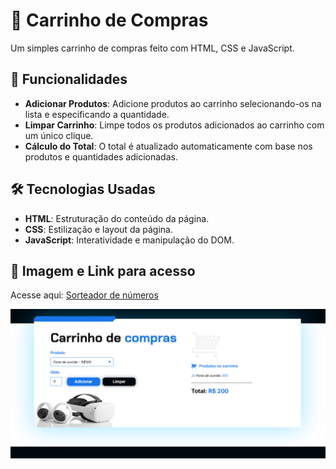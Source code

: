 # 🛒 Carrinho de Compras

Um simples carrinho de compras feito com HTML, CSS e JavaScript.

## 🚀 Funcionalidades

- **Adicionar Produtos**: Adicione produtos ao carrinho selecionando-os na lista e especificando a quantidade.
- **Limpar Carrinho**: Limpe todos os produtos adicionados ao carrinho com um único clique.
- **Cálculo do Total**: O total é atualizado automaticamente com base nos produtos e quantidades adicionadas.

## 🛠️ Tecnologias Usadas

- **HTML**: Estruturação do conteúdo da página.
- **CSS**: Estilização e layout da página.
- **JavaScript**: Interatividade e manipulação do DOM.

## 📸 Imagem e Link para acesso

Acesse aqui: [Sorteador de números](https://sorteador-numeros-wine.vercel.app/)

![Imagem do Programa](./assets/programa.PNG)
